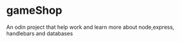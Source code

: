 # gameShop
An odin project that help work and learn more about node,express, handlebars and  databases
